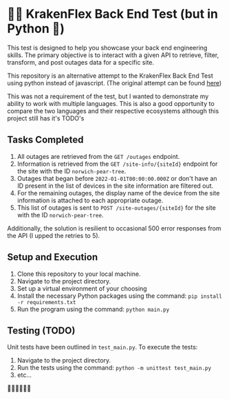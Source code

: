 # 🐙💪 KrakenFlex Back End Test (but in Python 🐍)

This test is designed to help you showcase your back end engineering skills. The primary objective is to interact with a given API to retrieve, filter, transform, and post outages data for a specific site.

This repository is an alternative attempt to the KrakenFlex Back End Test using python instead of javascript. (The original attempt can be found [here](https://github.com/haybarcheezy/flex))

This was not a requirement of the test, but I wanted to demonstrate my ability to work with multiple languages. This is also a good opportunity to compare the two languages and their respective ecosystems although this project still has it's TODO's

## Tasks Completed

1. All outages are retrieved from the `GET /outages` endpoint.
2. Information is retrieved from the `GET /site-info/{siteId}` endpoint for the site with the ID `norwich-pear-tree`.
3. Outages that began before `2022-01-01T00:00:00.000Z` or don't have an ID present in the list of devices in the site information are filtered out.
4. For the remaining outages, the display name of the device from the site information is attached to each appropriate outage.
5. This list of outages is sent to `POST /site-outages/{siteId}` for the site with the ID `norwich-pear-tree`.

Additionally, the solution is resilient to occasional 500 error responses from the API (I upped the retries to 5).

## Setup and Execution

1. Clone this repository to your local machine.
2. Navigate to the project directory.
3. Set up a virtual environment of your choosing
4. Install the necessary Python packages using the command: `pip install -r requirements.txt`
5. Run the program using the command: `python main.py`

## Testing (TODO)

Unit tests have been outlined in `test_main.py`. To execute the tests:

1. Navigate to the project directory.
2. Run the tests using the command: `python -m unittest test_main.py`
3. etc...

🐙🐙🐙💪💪💪
